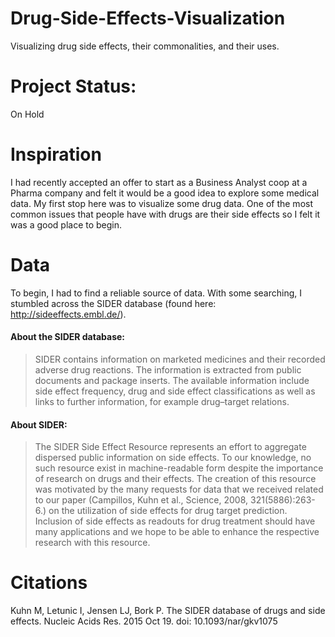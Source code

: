 # Drug-Side-Effects-Visualization
Visualizing drug side effects, their commonalities, and their uses.

# Project Status:
On Hold

# Inspiration
I had recently accepted an offer to start as a Business Analyst coop at a Pharma company and felt it would be a good idea to explore some medical data. My first stop here was to visualize some drug data. One of the most common issues that people have with drugs are their side effects so I felt it was a good place to begin.

# Data
To begin, I had to find a reliable source of data. With some searching, I stumbled across the SIDER database (found here: http://sideeffects.embl.de/). 

#### About the SIDER database:
> SIDER contains information on marketed medicines and their recorded adverse drug reactions. The information is extracted from public documents and package inserts. The available information include side effect frequency, drug and side effect classifications as well as links to further information, for example drug–target relations.

#### About SIDER:
> The SIDER Side Effect Resource represents an effort to aggregate dispersed public information on side effects. To our knowledge, no such resource exist in machine-readable form despite the importance of research on drugs and their effects. The creation of this resource was motivated by the many requests for data that we received related to our paper (Campillos, Kuhn et al., Science, 2008, 321(5886):263-6.) on the utilization of side effects for drug target prediction. Inclusion of side effects as readouts for drug treatment should have many applications and we hope to be able to enhance the respective research with this resource.

# Citations
Kuhn M, Letunic I, Jensen LJ, Bork P. The SIDER database of drugs and side effects. Nucleic Acids Res. 2015 Oct 19. doi: 10.1093/nar/gkv1075